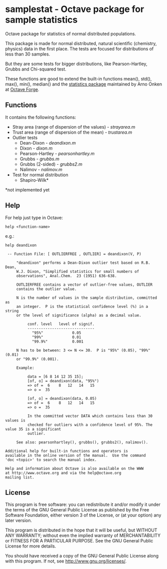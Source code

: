 # samplestat - Octave package for sample statistics

Octave package for statistics of normal distributed populations.

This package is made for normal distributed, natural scientific (chemistry, physics) data in the first place. The tests are focused for distributions of less than 30 samples. 

But they are some tests for bigger distributions, like Pearson-Hartley, Grubbs and Chi-squared test.

These functions are good to extend the built-in functions mean(), std(), max(), min(), median() and the [statistics package](http://octave.sourceforge.net/statistics/index.html) maintained by Arno Onken at [Octave Forge](http://octave.sourceforge.net/index.html).

## Functions

It contains the following functions:

- Stray area (range of dispersion of the values) - *strayarea.m*
- Trust area (range of dispersion of the mean) - *trustarea.m*
- Outlier tests
  - Dean-Dixon - *deandixon.m*
  - Dixon - *dixon.m*
  - Pearson-Hartley - *pearsonhartley.m*
  - Grubbs - *grubbs.m*
  - Grubbs (2-sided) - *grubbs2.m*
  - Nalimov - *nalimov.m*
- Test for normal distribution
  - Shapiro-Wilk*

*not implemented yet

## Help

For help just type in Octave:

```
help <function-name>
```
e.g.:
```
help deandixon
```
```
 -- Function File: [ OUTLIERFREE , OUTLIER] = deandixon(V, P)

     "deandixon" performs a Dean-Dixon outlier test based on R.B. Dean,
     W.J. Dixon, "Simplified statistics for small numbers of
     observations", Anal.Chem.  23 (1951) 636-638.

     OUTLIERFREE contains a vector of outlier-free values, OUTLIER
     contains the outlier value.

     N is the number of values in the sample distribution, committed as
     an integer.  P is the statistical confidence level (%) in a string
     or the level of significance (alpha) as a decimal value.

          conf. level   level of signif.
          ------------------------------
            "95%"             0.05
            "99%"             0.01
            "99.9%"           0.001

     N has to be between: 3 <= N <= 30.  P is "95%" (0.05), "99%" (0.01)
     or "99.9%" (0.001).

     Example:

          data = [6 8 14 12 35 15];
          [of, o] = deandixon(data, "95%")
          => of =  6    8   12   14   15
          => o =  35

          [of, o] = deandixon(data, 0.05)
          => of =  6    8   12   14   15
          => o =  35

          In the committed vector DATA which contains less than 30 values is
          checked for outliers with a confidence level of 95%. The value 35 is a significant
          outlier.

     See also: pearsonhartley(), grubbs(), grubbs2(), nalimov().

Additional help for built-in functions and operators is
available in the online version of the manual.  Use the command
'doc <topic>' to search the manual index.

Help and information about Octave is also available on the WWW
at http://www.octave.org and via the help@octave.org
mailing list.
```

## License

This program is free software: you can redistribute it and/or modify it under the terms of the GNU General Public License as published by the Free Software Foundation, either version 3 of the License, or (at your option) any later version.

This program is distributed in the hope that it will be useful, but WITHOUT ANY WARRANTY; without even the implied warranty of MERCHANTABILITY or FITNESS FOR A PARTICULAR PURPOSE. See the GNU General Public License for more details.

You should have received a copy of the GNU General Public License along with this program. If not, see http://www.gnu.org/licenses/.